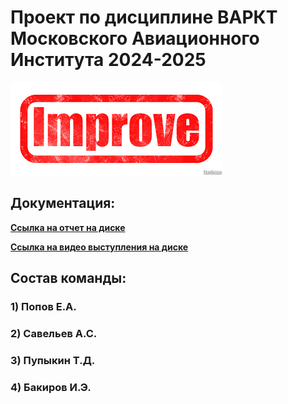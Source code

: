 # Проект по дисциплине ВАРКТ Московского Авиационного Института 2024-2025

![Logo "Improve"](https://github.com/AI-AVENGER-S/Improve/blob/main/Logo.png)



## Документация:

**[Ссылка на отчет на диске](https://docs.google.com/document/d/1JorRZTWII3MCJtf2zKx9VlpLrRFYx_SMpqoOMg_KMBs/edit?usp=sharing)**

**[Ссылка на видео выступления на диске](https://drive.google.com/file/d/1SlbKKZMwLlv5nUk7LwTGso6l_2FQejpo/view?usp=sharing)**


## Состав команды:

### 1) Попов Е.А.
### 2) Савельев А.С.
### 3) Пупыкин Т.Д.
### 4) Бакиров И.Э.
